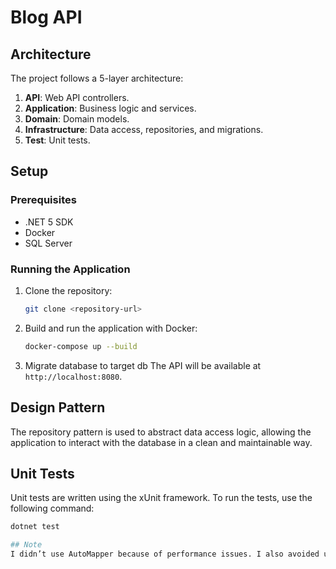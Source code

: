 # Blog API

## Architecture

The project follows a 5-layer architecture:
1. **API**: Web API controllers.
2. **Application**: Business logic and services.
3. **Domain**: Domain models.
4. **Infrastructure**: Data access, repositories, and migrations.
5. **Test**: Unit tests.

## Setup

### Prerequisites

- .NET 5 SDK
- Docker
- SQL Server

### Running the Application

1. Clone the repository:
    ```bash
    git clone <repository-url>    
    ```

2. Build and run the application with Docker:
    ```bash
    docker-compose up --build
    ```
3. Migrate database to target db
   The API will be available at `http://localhost:8080`.
 

## Design Pattern

The repository pattern is used to abstract data access logic, allowing the application to interact with the database in a clean and maintainable way.

## Unit Tests

Unit tests are written using the xUnit framework. To run the tests, use the following command:
```bash
dotnet test

## Note
I didn’t use AutoMapper because of performance issues. I also avoided using a generic repository due to concerns about extensibility and readability.
